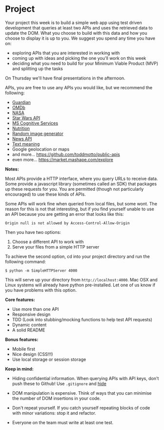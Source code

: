 # Project

Your project this week is to build a simple web app using test driven development
that queries at least two APIs and uses the retrieved data to update the DOM.
What you choose to build with this data and how you choose to display it is up
to you. We suggest you spend any time you have on:

- exploring APIs that you are interested in working with
- coming up with ideas and picking the one you'll work on this week
- deciding what you need to build for your Minimum Viable Product (MVP) and splitting up the tasks

On Thursday we'll have final presentations in the afternoon.

APIs, you are free to use any APIs you would like, but we recommend the following:

- [Guardian](http://open-platform.theguardian.com/)
- [OMDb](http://www.omdbapi.com/)
- [NASA](https://api.nasa.gov/)
- [Star Wars API](https://swapi.co/)
- [MS Cognitive Services](https://www.microsoft.com/cognitive-services/en-us/)
- [Nutrition](https://www.nutritionix.com/business/api)
- [Random image generator](https://unsplash.it/)
- [News API](https://newsapi.org/)
- [Text meaning](https://www.textrazor.com/)
- Google geolocation or maps
- and more... https://github.com/toddmotto/public-apis
- even more... https://market.mashape.com/explore

**Notes:**

Most APIs provide a HTTP interface, where you query URLs to receive data. Some
provide a javascript library (sometimes called an SDK) that packages up these
requests for you. You are permitted (though not particularly encouraged) to use 
these kinds of APIs.

Some APIs will work fine when queried from local files, but some wont. The reason
for this is not that interesting, but if you find yourself unable to use an API
because you are getting an error that looks like this:

```
Origin null is not allowed by Access-Control-Allow-Origin
```

Then you have two options:
1. Choose a different API to work with
2. Serve your files from a simple HTTP server

To achieve the second option, cd into your project directory and run the following command:

```
$ python -m SimpleHTTPServer 4000
```

This will serve up your directory from `http://localhost:4000`. Mac OSX and Linux
systems will already have python pre-installed. Let one of us know if you have
problems with this option.

**Core features:**

- Use more than one API
- Responsive design
- TDD (Look into stubbing/mocking functions to help test API requests)
- Dynamic content
- A solid README

**Bonus features:**

- Mobile first
- Nice design (CSS!!!)
- Use local storage or session storage

**Keep in mind:**

- Hiding confidential information. When querying APIs with API keys, don't push
  these to Github! Use `.gitignore` and [hide](https://gist.github.com/derzorngottes/3b57edc1f996dddcab25)

- DOM manipulation is expensive. Think of ways that you can minimise the number
  of DOM insertions in your code.

- Don't repeat yourself. If you catch yourself repeating blocks of code with
  minor variations: stop it and refactor.

- Everyone on the team must write at least one test.